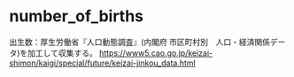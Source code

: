# number_of_births
出生数：厚生労働省『人口動態調査』(内閣府 市区町村別　人口・経済関係データ)を加工して収集する。
https://www5.cao.go.jp/keizai-shimon/kaigi/special/future/keizai-jinkou_data.html
